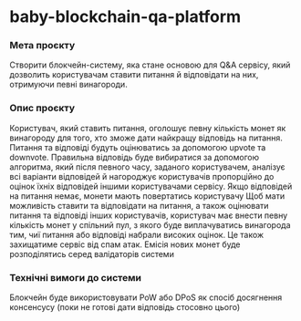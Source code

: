 # baby-blockchain-qa-platform

### Мета проєкту
Створити блокчейн-систему, яка стане основою для Q&A сервісу, який дозволить користувачам ставити питання й відповідати на них, отримуючи певні винагороди.


### Опис проєкту
Користувач, який ставить питання, оголошує певну кількість монет як винагороду для того, хто зможе дати найкращу відповідь на питання.
Питання та відповіді будуть оцінюватись за допомогою upvote та downvote.
Правильна відповідь буде вибиратися за допомогою алгоритма, який після певного часу, заданого користувачем, аналізує всі варіанти відповідей й нагороджує користувачів пропорційно до оцінок їхніх відповідей іншими користувачами сервісу.
Якщо відповідей на питання немає, монети мають повертатись користувачу
Щоб мати можливість ставити та відповідати на питання, а також оцінювати питання та відповіді інших користувачів, користувач має внести певну кількість монет у спільний пул, з якого буде виплачуватись винагорода тим, чиї питання або відповіді набрали високих оцінок. Це також захищатиме сервіс від спам атак.
Емісія нових монет буде розподілятись серед валідаторів системи 


### Технічні вимоги до системи
Блокчейн буде використовувати PoW або DPoS як спосіб досягнення консенсусу (поки не готові дати відповідь стосовно цього)
